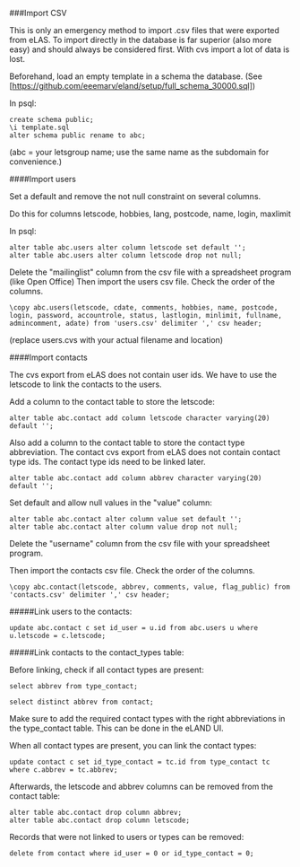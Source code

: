 
###Import CSV

This is only an emergency method to import .csv files that were exported from eLAS.
To import directly in the database is far superior (also more easy) and should always be considered
first. With cvs import a lot of data is lost.

Beforehand, load an empty template in a schema the database. (See [https://github.com/eeemarv/eland/setup/full_schema_30000.sql])

In psql:
```
create schema public;
\i template.sql
alter schema public rename to abc;
```
(abc = your letsgroup name; use the same name as the subdomain for convenience.)


####Import users


Set a default and remove the not null constraint on several columns.

Do this for columns letscode, hobbies, lang, postcode, name, login, maxlimit

In psql:
```
alter table abc.users alter column letscode set default '';
alter table abc.users alter column letscode drop not null; 
```

Delete the "mailinglist" column from the csv file with a spreadsheet program (like Open Office)
Then import the users csv file.
Check the order of the columns.

```
\copy abc.users(letscode, cdate, comments, hobbies, name, postcode, login, password, accountrole, status, lastlogin, minlimit, fullname, admincomment, adate) from 'users.csv' delimiter ',' csv header;
```
(replace users.cvs with your actual filename and location)

####Import contacts

The cvs export from eLAS does not contain user ids.
We have to use the letscode to link the contacts to the users. 

Add a column to the contact table to store the letscode:

```
alter table abc.contact add column letscode character varying(20) default '';
```

Also add a column to the contact table to store the contact type abbreviation.
The contact cvs export from eLAS does not contain contact type ids.
The contact type ids need to be linked later.

```
alter table abc.contact add column abbrev character varying(20) default '';
```

Set default and allow null values in the "value" column:

```
alter table abc.contact alter column value set default '';
alter table abc.contact alter column value drop not null;
```

Delete the "username" column from the csv file with your spreadsheet program.

Then import the contacts csv file.
Check the order of the columns.


```
\copy abc.contact(letscode, abbrev, comments, value, flag_public) from 'contacts.csv' delimiter ',' csv header;
```

#####Link users to the contacts:

```
update abc.contact c set id_user = u.id from abc.users u where u.letscode = c.letscode;
```

#####Link contacts to the contact_types table:

Before linking, check if all contact types are present:

```
select abbrev from type_contact;
```

```
select distinct abbrev from contact;
```

Make sure to add the required contact types with the right abbreviations in the type_contact table.
This can be done in the eLAND UI.

When all contact types are present, you can link the contact types:

```
update contact c set id_type_contact = tc.id from type_contact tc where c.abbrev = tc.abbrev;
```

Afterwards, the letscode and abbrev columns can be removed from the contact table:

```
alter table abc.contact drop column abbrev;
alter table abc.contact drop column letscode;
```

Records that were not linked to users or types can be removed:

```
delete from contact where id_user = 0 or id_type_contact = 0;
```



